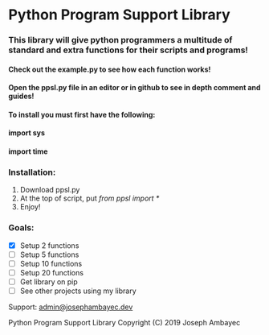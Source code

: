 # Python Program Support Library

### This library will give python programmers a multitude of standard and extra functions for their scripts and programs!

#### Check out the example.py to see how each function works!
#### Open the ppsl.py file in an editor or in github to see in depth comment and guides!


#### To install you must first have the following:
#### import sys
#### import time

### Installation:

1. Download ppsl.py
2. At the top of script, put _from ppsl import *_
3. Enjoy!


### Goals:
- [X] Setup 2 functions
- [ ] Setup 5 functions
- [ ] Setup 10 functions
- [ ] Setup 20 functions
- [ ] Get library on pip
- [ ] See other projects using my library

Support: admin@josephambayec.dev


















Python Program Support Library Copyright (C) 2019 Joseph Ambayec
